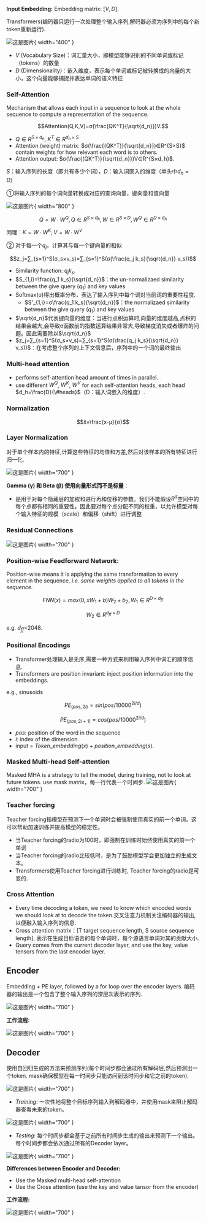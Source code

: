 **Input Embedding:** Embedding matrix: $[V, D]$. 

Transformers(编码器只运行一次处理整个输入序列,解码器必须为序列中的每个新token重新运行). 

![这是图片](./img/transformer/transformer_pipeline.jpg){ width="400" }

- $V$ (Vocabulary Size)：词汇量大小，即模型能够识别的不同单词或标记（tokens）的数量
- $D$ (Dimensionality)：嵌入维度，表示每个单词或标记被转换成的向量的大小，这个向量能够捕捉并表达单词的语义特征
### Self-Attention
Mechanism that allows each input in a sequence to look at the whole sequence to compute a representation of the sequence.

$$Attention(Q,K,V)=σ(\frac{QK^T}{\sqrt{d_n}})V.$$

- $Q∈R^{S×d_n}$, $K^T∈R^{d_n×S}$
- Attention (weight) matrix: $σ(\frac{(QK^T)}{\sqrt{d_n}})∈R^{S×S}$ contain weights for how relevant each word is to others. 
- Attention output: $σ(\frac{(QK^T)}{\sqrt{d_n}})V∈R^{S×d_h}$. 

$S$：输入序列的长度（即共有多少个词），$D$：输入词嵌入的维度（单头中$d_h=D$）

①将输入序列的每个词向量转换成对应的查询向量，键向量和值向量

![这是图片](./img/transformer/transformer_self_attention.jpg){ width="800" }

$$Q=W∙W^Q,Q∈R^{S×d_h},W∈R^{S×D},W^Q∈R^{D×d_h}$$

同理：$K=W∙W^K; V=W∙W^V$ 

② 对于每一个$q_j$，计算其与每一个键向量的相似

$$z_j=∑_{s=1}^S(σ_s×v_s)=∑_{s=1}^S(σ(\frac{q_j k_s}{\sqrt{d_n}} v_s))$$

- Similarity function: $q_j k_s$. 
- $S_{1,i}=\frac{q_1 k_s}{\sqrt{d_n}}$：the un-normalizaed similarity between the give query ($q_1$) and key values
- Softmax(σ)得出概率分布，表达了输入序列中每个词对当前词的重要性程度. 
	- $S'_{1,i}=σ\frac{q_1 k_s}{\sqrt{d_n}}$：the normalizaed similarity between the give query ($q_1$) and key values
- $\sqrt{d_n}$代表键向量的维度：当进行点积运算时,向量的维度越高,点积的结果会越大,会导致σ函数前的指数运算结果非常大,导致梯度消失或者爆炸的问题。因此需要除以$\sqrt{d_n}$
- $z_j=∑_{s=1}^S(σ_s×v_s)=∑_{s=1}^S(σ(\frac{q_j k_s}{\sqrt{d_n}} v_s))$：在考虑整个序列的上下文信息后，序列中的一个词的最终输出

### Multi-head attention 
- performs self-attention head amount of times in parallel.
- use different $W^Q$, $W^K$, $W^V$ for each self-attention heads, each head $d_h=\frac{D}{\#heads}$（D：输入词嵌入的维度）. 

### Normalization

$$x̂=\frac{x-μ}{σ}$$

### Layer Normalization
对于单个样本内的特征,计算这些特征的均值和方差,然后对该样本的所有特征进行归一化. 

![这是图片](./img/transformer/transformer_layer_normalization.jpg){ width="700" }

**Gamma (γ) 和 Beta (β) 使用向量形式而不是标量**：
 - 是用于对每个隐藏层的加权和进行再和位移的参数。我们不能假设$R^{d}$空间中的每个点都有相同的重要性。因此要对每个点分配不同的权重，以允许模型对每个输入特征的规模（scale）和偏移（shift）进行调整

### Residual Connections
![这是图片](./img/transformer/transformer_residual_connections.jpg){ width="700" }


### Position-wise Feedforward Network: 
Position-wise means it is applying the same transformation to every element in the sequence. 
*i.e. same weights applied to all tokens in the sequence.*

$$FNN(x)=max⁡(0,xW_1+b) W_2+b_2, W_1∈R^{D×d_{ff}}$$

$$W_2∈R^{d_{ff}×D}$$

e.g. $d_{ff}$=2048.

### Positional Encodings
- Transformer处理输入是无序,需要一种方式来利用输入序列中词汇的顺序信息. 
- Transformers are position invariant: inject position information into the embeddings.

e.g., sinusoids

$$PE_(pos,2i)=sin⁡(pos/10000^{2i/d})$$

$$PE_(pos,2i+1)=cos⁡(pos/10000^{2i/d})$$

- $pos$: position of the word in the sequence
- $i$: index of the dimension. 
- input = $Token\_embedding(x)$ + $position\_embedding(s)$. 

### Masked Multi-head Self-attention
Masked MHA is a strategy to tell the model, during training, not to look at future tokens.
use mask matrix，每一行代表一个时间步. 
![这是图片](./img/transformer/transformer_decoder_masked_MHA.jpg){ width="700" }

### Teacher forcing
Teacher forcing指模型在预测下一个单词时会被强制使用真实的前一个单词。这可以帮助加速训练并提高模型的稳定性。

- 当Teacher forcing的radio为100时，即强制在训练时始终使用真实的前一个单词
- 当Teacher forcing的radio比较低时，是为了鼓励模型学会更加独立的生成文本。
- Transformers使用Teacher forcing进行训练时, Teacher forcing的radio是可变的. 



### Cross Attention 

- Every time decoding a token, we need to know which encoded words we should look at to decode the token.交叉注意力机制关注编码器的输出,以便融入输入序列的信息. 
- Cross attention matrix：[T target sequence length, S source sequence length], 表示在生成目标语言的每个单词时，每个源语言单词对其的贡献大小. 
- Query comes from the current decoder layer, and  use the key, value tensors from the last encoder layer. 

## Encoder
Embedding + PE layer, followed by a for loop over the encoder layers. 编码器的输出是一个包含了整个输入序列的深层次表示的序列.

![这是图片](./img/transformer/transformer_encoder_pipeline.jpg){ width="700" }

**工作流程:**

![这是图片](./img/transformer/transformer_encoder_exp.jpg){ width="700" }

## Decoder
使用自回归生成的方法来预测序列(每个时间步都会通过所有解码层,然后预测出一个token. mask确保模型在每一时间步只能访问到该时间步和它之前的token). 

![这是图片](./img/transformer/transformer_decoder_pipeline.jpg){ width="700" }

- $Training$: ⼀次性地将整个⽬标序列输⼊到解码器中，并使⽤mask来阻⽌解码器查看未来的token。

![这是图片](./img/transformer/transformer_decoder_training.jpg){ width="700" }

- $Testing$: 每个时间步都会基于之前所有时间步生成的输出来预测下一个输出。每个时间步都会依次通过所有的Decoder layer。

![这是图片](./img/transformer/transformer_decoder_testing.jpg){ width="700" }

**Differences between Encoder and Decoder:**

 - Use the Masked multi-head self-attention
 - Use the Cross attention (use the key and value tansor from the encoder)

**工作流程:**

![这是图片](./img/transformer/transformer_decoder_exp.jpg){ width="700" }